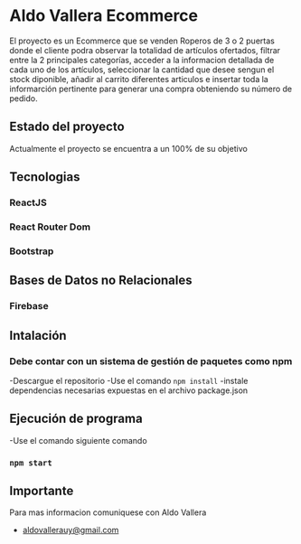# Aldo Vallera Ecommerce

El proyecto es un Ecommerce que se venden Roperos de 3 o 2 puertas donde el cliente podra observar la totalidad de artículos ofertados, filtrar entre la 2 principales categorías, acceder a la informacion detallada de cada uno de los artículos, seleccionar la cantidad que desee sengun el stock diponible, añadir al carrito diferentes articulos e insertar toda la informarción pertinente para generar una compra obteniendo su número de pedido. 

## Estado del proyecto

Actualmente el proyecto se encuentra a un 100% de su objetivo

## Tecnologias

### ReactJS
### React Router Dom
### Bootstrap

## Bases de Datos no Relacionales
### Firebase

## Intalación

### Debe contar con un sistema de gestión de paquetes como npm

-Descargue el repositorio
-Use el comando `npm install`
-instale dependencias necesarias expuestas en el archivo package.json

## Ejecución de programa

-Use el comando siguiente comando
### `npm start`

## Importante
Para mas informacion comuniquese con Aldo Vallera
- aldovallerauy@gmail.com
